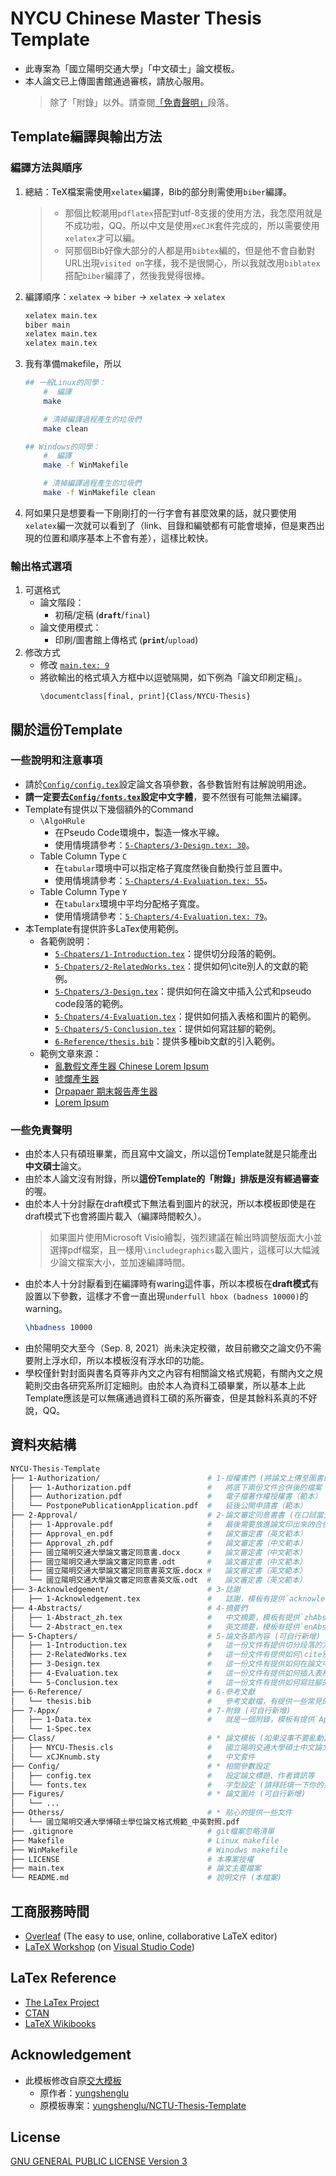 # NYCU Chinese Master Thesis Template

* 此專案為「國立陽明交通大學」「中文碩士」論文模板。
* 本人論文已上傳圖書館通過審核，請放心服用。
    > 除了「附錄」以外。請查閱[「免責聲明」](#一些免責聲明)段落。
## Template編譯與輸出方法

### 編譯方法與順序
1.  總結：TeX檔案需使用`xelatex`編譯，Bib的部分則需使用`biber`編譯。
    > * 那個比較潮用`pdflatex`搭配對utf-8支援的使用方法，我怎麼用就是不成功啦，QQ。所以中文是使用`xeCJK`套件完成的，所以需要使用`xelatex`才可以編。
    > * 阿那個Bib好像大部分的人都是用`bibtex`編的，但是他不會自動對URL出現`visited on`字樣，我不是很開心，所以我就改用`biblatex`搭配`biber`編譯了，然後我覺得很棒。
2.  編譯順序：`xelatex` -> `biber` -> `xelatex` -> `xelatex`
    ```bash
    xelatex main.tex
    biber main
    xelatex main.tex
    xelatex main.tex
    ```
3.  我有準備makefile，所以
    ```bash
    ## 一般Linux的同學：
        #  編譯
        make            

        # 清掉編譯過程產生的垃圾們
        make clean
    
    ## Windows的同學：
        #  編譯
        make -f WinMakefile

        # 清掉編譯過程產生的垃圾們
        make -f WinMakefile clean
    ```
4. 阿如果只是想要看一下剛剛打的一行字會有甚麼效果的話，就只要使用`xelatex`編一次就可以看到了（link、目錄和編號都有可能會壞掉，但是東西出現的位置和順序基本上不會有差），這樣比較快。
### 輸出格式選項
1.  可選格式
    * 論文階段：
        * 初稿/定稿 (**`draft`**/`final`)
    * 論文使用模式：
        * 印刷/圖書館上傳格式 (**`print`**/`upload`)
2.  修改方式
    * 修改 [`main.tex: 9`](main.tex#L9)
    * 將欲輸出的格式填入方框中以逗號隔開，如下例為「論文印刷定稿」。
        ```latex=9
        \documentclass[final, print]{Class/NYCU-Thesis}
        ```
## 關於這份Template

### 一些說明和注意事項
* 請於[`Config/config.tex`](Config/config.tex)設定論文各項參數，各參數皆附有註解說明用途。
* **請一定要去[`Config/fonts.tex`](Config/fonts.tex)設定中文字體**，要不然很有可能無法編譯。
* Template有提供以下幾個額外的Command
    * `\AlgoHRule`
        * 在Pseudo Code環境中，製造一條水平線。
        * 使用情境請參考：[`5-Chapters/3-Design.tex: 30`](5-Chapters/3-Design.tex#L30)。
    * Table Column Type `C`
        * 在`tabular`環境中可以指定格子寬度然後自動換行並且置中。
        * 使用情境請參考：[`5-Chapters/4-Evaluation.tex: 55`](5-Chapters/4-Evaluation.tex#L55)。
    * Table Column Type `Y`
        * 在`tabularx`環境中平均分配格子寬度。
        * 使用情境請參考：[`5-Chapters/4-Evaluation.tex: 79`](5-Chapters/4-Evaluation.tex#L79)。
* 本Template有提供許多LaTex使用範例。
    * 各範例說明：
        * [`5-Chpaters/1-Introduction.tex`](5-Chapters/1-Introduction.tex)：提供切分段落的範例。
        * [`5-Chpaters/2-RelatedWorks.tex`](5-Chapters/2-RelatedWorks.tex)：提供如何\cite別人的文獻的範例。
        * [`5-Chpaters/3-Design.tex`](5-Chapters/3-Design.tex)：提供如何在論文中插入公式和pseudo code段落的範例。
        * [`5-Chpaters/4-Evaluation.tex`](5-Chapters/4-Evaluation.tex)：提供如何插入表格和圖片的範例。
        * [`5-Chpaters/5-Conclusion.tex`](5-Chapters/5-Conclusion.tex)：提供如何寫註腳的範例。
        * [`6-Reference/thesis.bib`](6-Reference/thesis.bib)：提供多種bib文獻的引入範例。
    * 範例文章來源：
        * [亂數假文產生器 Chinese Lorem Ipsum](http://www.richyli.com/tool/loremipsum/)
        * [唬爛產生器](https://howtobullshit.me/)
        * [Drpapaer 期末報告產生器](https://drpaper.neocities.org/)
        * [Lorem Ipsum](https://www.lipsum.com/)
### 一些免責聲明
* 由於本人只有碩班畢業，而且寫中文論文，所以這份Template就是只能產出**中文碩士**論文。
* 由於本人論文沒有附錄，所以**這份Template的「附錄」排版是沒有經過審查**的喔。
* 由於本人十分討厭在draft模式下無法看到圖片的狀況，所以本模板即使是在draft模式下也會將圖片載入（編譯時間較久）。
    > 如果圖片使用Microsoft Visio繪製，強烈建議在輸出時調整版面大小並選擇pdf檔案，且一樣用`\includegraphics`載入圖片，這樣可以大幅減少論文檔案大小，並加速編譯時間。
* 由於本人十分討厭看到在編譯時有waring這件事，所以本模板在**draft模式**有設置以下參數，這樣才不會一直出現`underfull hbox (badness 10000)`的warning。
    ```latex
    \hbadness 10000
    ```
* 由於陽明交大至今（Sep. 8, 2021）尚未決定校徽，故目前繳交之論文仍不需要附上浮水印，所以本模板沒有浮水印的功能。
* 學校僅針對封面與書名頁等非內文之內容有相關論文格式規範，有關內文之規範則交由各研究系所訂定細則。由於本人為資科工碩畢業，所以基本上此Template應該是可以無痛通過資科工碩的系所審查，但是其餘科系真的不好說，QQ。
## 資料夾結構

```bash
NYCU-Thesis-Template
├── 1-Authorization/                        # 1-授權書們 (將論文上傳至圖書館通過審核後，可以拿到的文件們)
│   ├── 1-Authorization.pdf                 #   將底下兩份文件合併後的檔案（可以在main.tex中提供給模板使用）
│   ├── Authorization.pdf                   #   電子檔著作權授權書（範本）
│   └── PostponePublicationApplication.pdf  #   延後公開申請書（範本）
├── 2-Approval/                             # 2-論文審定同意書書 (在口試當天要給口委簽名的一份文件)
│   ├── 1-Approvale.pdf                     #   最後需要放進論文印出來的合併檔
│   ├── Approval_en.pdf                     #   論文審定書（英文範本）
│   ├── Approval_zh.pdf                     #   論文審定書（中文範本）
│   ├── 國立陽明交通大學論文審定同意書.docx      #   論文審定書（中文範本）
│   ├── 國立陽明交通大學論文審定同意書.odt       #   論文審定書（中文範本）
│   ├── 國立陽明交通大學論文審定同意書英文版.docx #   論文審定書（英文範本）
│   └── 國立陽明交通大學論文審定同意書英文版.odt  #   論文審定書（英文範本）
├── 3-Acknowledgement/                      # 3-誌謝
│   ├── 1-Acknowledgement.tex               #   誌謝，模板有提供`acknowledgement` enviroment可以使用。
├── 4-Abstracts/                            # 4-摘要們
│   ├── 1-Abstract_zh.tex                   #   中文摘要，模板有提供`zhAbstract` enviroment可以使用。
│   └── 2-Abstract_en.tex                   #   英文摘要，模板有提供`enAbstract` enviroment可以使用。
├── 5-Chapters/                             # 5-論文各節內容 (可自行新增)
│   ├── 1-Introduction.tex                  #   這一份文件有提供切分段落的方法
│   ├── 2-RelatedWorks.tex                  #   這一份文件有提供如何\cite別人的文獻的方法
│   ├── 3-Design.tex                        #   這一份文件有提供如何在論文中插入公式和pseudo code段落的方法
│   ├── 4-Evaluation.tex                    #   這一份文件有提供如何插入表格和圖片的方法
│   └── 5-Conclusion.tex                    #   這一份文件有提供如何寫註腳的方法
├── 6-Reference/                            # 6-參考文獻
│   └── thesis.bib                          #   參考文獻檔，有提供一些常見的文獻引入範例
├── 7-Appx/                                 # 7-附錄 (可自行新增)
│   ├── 1-Data.tex                          #   就是一個附錄，模板有提供`Appx` environment可以使用。
│   └── 1-Spec.tex                                     
├── Class/                                  # * 論文模板 (如果沒事不要亂動)
│   ├── NYCU-Thesis.cls                     #   國立陽明交通大學碩士中文論文模板
│   └── xCJKnumb.sty                        #   中文套件
├── Config/                                 # * 相關參數設定
│   ├── config.tex                          #   設定論文標題、作者資訊等
│   └── fonts.tex                           #   字型設定 (請拜託填一下你的系統字體名稱)
├── Figures/                                # * 論文圖片 (可自行新增)
│   └── ...
├── Otherss/                                # * 貼心的提供一些文件
│   └── 國立陽明交通大學博碩士學位論文格式規範_中英對照.pdf
├── .gitignore                              # git檔案忽略清單
├── Makefile                                # Linux makefile
├── WinMakefile                             # Winodws makefile
├── LICENSE                                 # 本專案授權
├── main.tex                                # 論文主要檔案
└── README.md                               # 說明文件 (本檔案)
```

## 工商服務時間

* [Overleaf](https://www.overleaf.com/) (The easy to use, online, collaborative LaTeX editor)
* [LaTeX Workshop](https://marketplace.visualstudio.com/items?itemName=James-Yu.latex-workshop) (on [Visual Studio Code](https://code.visualstudio.com/))

## LaTex Reference

* [The LaTex Project](https://www.latex-project.org/)
* [CTAN](https://www.ctan.org/)
* [LaTeX Wikibooks](https://en.wikibooks.org/wiki/LaTeX)

## Acknowledgement

* 此模板修改自原[交大模板](https://github.com/yungshenglu/NCTU-Thesis-Template)
    * 原作者：[yungshenglu](https://github.com/yungshenglu)
    * 原模板專案：[yungshenglu/NCTU-Thesis-Template](https://github.com/yungshenglu/NCTU-Thesis-Template)

## License

[GNU GENERAL PUBLIC LICENSE Version 3](LICENSE)
